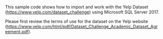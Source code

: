 This sample code shows how to import and work with the Yelp Dataset (https://www.yelp.com/dataset_challenge) using Microsoft SQL Server 2017.

Please first review the terms of use for the dataset on the Yelp website (https://www.yelp.com/html/pdf/Dataset_Challenge_Academic_Dataset_Agreement.pdf).
